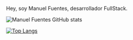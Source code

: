 Hey, soy Manuel Fuentes, desarrollador FullStack.

![Manuel Fuentes GitHub stats](https://github-readme-stats.vercel.app/api?username=manuelfpugr&show_icons=true&theme=transparent)


[![Top Langs](https://github-readme-stats.vercel.app/api/top-langs/?username=anuraghazra&layout=donut)](https://github.com/manuelfpugr/github-readme-stats)

<!---
manuelfpugr/manuelfpugr is a ✨ special ✨ repository because its `README.md` (this file) appears on your GitHub profile.
You can click the Preview link to take a look at your changes.
--->
